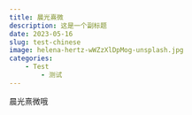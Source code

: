```yaml
---
title: 晨光熹微
description: 这是一个副标题
date: 2023-05-16
slug: test-chinese
image: helena-hertz-wWZzXlDpMog-unsplash.jpg
categories:
    - Test
        - 测试
---
```

晨光熹微哦